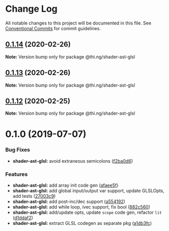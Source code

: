 # Change Log

All notable changes to this project will be documented in this file.
See [Conventional Commits](https://conventionalcommits.org) for commit guidelines.

## [0.1.14](https://github.com/thi-ng/umbrella/compare/@thi.ng/shader-ast-glsl@0.1.13...@thi.ng/shader-ast-glsl@0.1.14) (2020-02-26)

**Note:** Version bump only for package @thi.ng/shader-ast-glsl





## [0.1.13](https://github.com/thi-ng/umbrella/compare/@thi.ng/shader-ast-glsl@0.1.12...@thi.ng/shader-ast-glsl@0.1.13) (2020-02-26)

**Note:** Version bump only for package @thi.ng/shader-ast-glsl





## [0.1.12](https://github.com/thi-ng/umbrella/compare/@thi.ng/shader-ast-glsl@0.1.11...@thi.ng/shader-ast-glsl@0.1.12) (2020-02-25)

**Note:** Version bump only for package @thi.ng/shader-ast-glsl





# 0.1.0 (2019-07-07)

### Bug Fixes

* **shader-ast-glsl:** avoid extraneous semicolons ([f2ba0d6](https://github.com/thi-ng/umbrella/commit/f2ba0d6))

### Features

* **shader-ast-glsl:** add array init code gen ([afaee5f](https://github.com/thi-ng/umbrella/commit/afaee5f))
* **shader-ast-glsl:** add global input/output var support, update GLSLOpts, add tests ([27003c9](https://github.com/thi-ng/umbrella/commit/27003c9))
* **shader-ast-glsl:** add post-inc/dec support ([a554192](https://github.com/thi-ng/umbrella/commit/a554192))
* **shader-ast-glsl:** add while loop, ivec support, fix bool ([882c560](https://github.com/thi-ng/umbrella/commit/882c560))
* **shader-ast-glsl:** add/update opts, update `scope` code gen, refactor `lit` ([d1ddaf2](https://github.com/thi-ng/umbrella/commit/d1ddaf2))
* **shader-ast-glsl:** extract GLSL codegen as separate pkg ([a1db3fc](https://github.com/thi-ng/umbrella/commit/a1db3fc))
